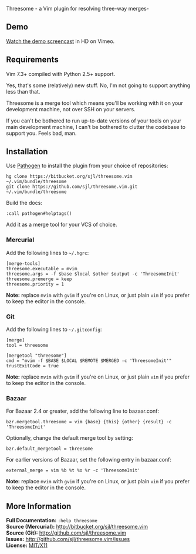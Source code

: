 Threesome - a Vim plugin for resolving three-way merges-

Demo
----

[Watch the demo screencast][screencast] in HD on Vimeo.

[screencast]: http://vimeo.com/25764692

Requirements
------------

Vim 7.3+ compiled with Python 2.5+ support.

Yes, that's some (relatively) new stuff.  No, I'm not going to support anything less
than that.

Threesome is a merge tool which means you'll be working with it on your development
machine, not over SSH on your servers.

If you can't be bothered to run up-to-date versions of your tools on your main
development machine, I can't be bothered to clutter the codebase to support you.
Feels bad, man.

Installation
------------

Use [Pathogen][] to install the plugin from your choice of repositories:

    hg clone https://bitbucket.org/sjl/threesome.vim ~/.vim/bundle/threesome
    git clone https://github.com/sjl/threesome.vim.git ~/.vim/bundle/threesome

[Pathogen]: http://www.vim.org/scripts/script.php?script_id=2332

Build the docs:

    :call pathogen#helptags()

Add it as a merge tool for your VCS of choice.

### Mercurial

Add the following lines to `~/.hgrc`:

    [merge-tools]
    threesome.executable = mvim
    threesome.args = -f $base $local $other $output -c 'ThreesomeInit'
    threesome.premerge = keep
    threesome.priority = 1

**Note:** replace `mvim` with `gvim` if you're on Linux, or just plain `vim` if you prefer to keep the editor in the console.

### Git

Add the following lines to `~/.gitconfig`:

    [merge]
    tool = threesome

    [mergetool "threesome"]
    cmd = "mvim -f $BASE $LOCAL $REMOTE $MERGED -c 'ThreesomeInit'"
    trustExitCode = true

**Note:** replace `mvim` with `gvim` if you're on Linux, or just plain `vim` if you prefer to keep the editor in the console.

### Bazaar

For Bazaar 2.4 or greater, add the following line to bazaar.conf:

    bzr.mergetool.threesome = vim {base} {this} {other} {result} -c 'ThreesomeInit'

Optionally, change the default merge tool by setting:

    bzr.default_mergetool = threesome

For earlier versions of Bazaar, set the following entry in bazaar.conf:

    external_merge = vim %b %t %o %r -c 'ThreesomeInit'

**Note:** replace `mvim` with `gvim` if you're on Linux, or just plain `vim` if you prefer to keep the editor in the console.

More Information
----------------

**Full Documentation:** `:help threesome`  
**Source (Mercurial):** <http://bitbucket.org/sjl/threesome.vim>  
**Source (Git):** <http://github.com/sjl/threesome.vim>  
**Issues:** <http://github.com/sjl/threesome.vim/issues>  
**License:** [MIT/X11][license]

[license]: http://www.opensource.org/licenses/mit-license.php
